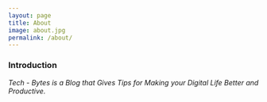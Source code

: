 ```yaml
---
layout: page
title: About
image: about.jpg
permalink: /about/
---
```


### Introduction 

_Tech - Bytes is a Blog that Gives Tips for Making your Digital Life Better and Productive._